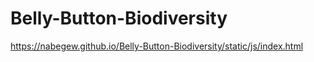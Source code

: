 # Belly-Button-Biodiversity
https://nabegew.github.io/Belly-Button-Biodiversity/static/js/index.html
